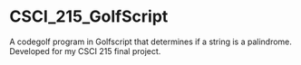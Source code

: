 # CSCI_215_GolfScript
A codegolf program in Golfscript that determines if a string is a palindrome. Developed for my CSCI 215 final project.
